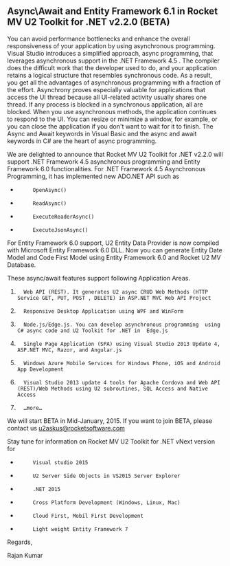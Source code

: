 ## Async\Await and Entity Framework  6.1 in Rocket MV U2 Toolkit for .NET v2.2.0 (BETA) ##

You can avoid performance bottlenecks and enhance the overall responsiveness of your application by using asynchronous programming. Visual Studio  introduces a simplified approach, async programming, that leverages asynchronous support in the .NET Framework 4.5 . The compiler does the difficult work that the developer used to do, and your application retains a logical structure that resembles synchronous code. As a result, you get all the advantages of asynchronous programming with a fraction of the effort. Asynchrony proves especially valuable for applications that access the UI thread because all UI-related activity usually shares one thread. If any process is blocked in a synchronous application, all are blocked. When you use asynchronous methods, the application continues to respond to the UI. You can resize or minimize a window, for example, or you can close the application if you don't want to wait for it to finish. The Async and Await keywords in Visual Basic and the async and await keywords in C# are the heart of async programming.
 
 
We are delighted to announce that Rocket MV U2 Toolkit for .NET v2.2.0  will support  .NET Framework 4.5 asynchronous programming and Entity Framework 6.0  functionalities. For .NET Framework 4.5  Asynchronous Programming, it has implemented new ADO.NET API such as 
-          OpenAsync()
-          ReadAsync()
-          ExecuteReaderAsync()
-          ExecuteJsonAsync()
 
For Entity Framework 6.0 support, U2 Entity Data Provider is now compiled with Microsoft Entity Framework 6.0  DLL. Now you can generate  Entity Date Model and Code First Model using Entity Framework 6.0 and Rocket U2 MV Database.
 
These async/await features support following Application Areas.
 
1.       Web API (REST). It generates U2 async CRUD Web Methods (HTTP Service GET, PUT, POST , DELETE) in ASP.NET MVC Web API Project
2.       Responsive Desktop Application using WPF and WinForm
3.       Node.js/Edge.js. You can develop asynchronous programming  using C# async code and U2 Toolkit for .NET in  Edge.js
4.       Single Page Application (SPA) using Visual Studio 2013 Update 4, ASP.NET MVC, Razor, and Angular.js
5.       Windows Azure Mobile Services for Windows Phone, iOS and Android App Development
6.       Visual Studio 2013 update 4 tools for Apache Cordova and Web API (REST)/Web Methods using U2 subroutines, SQL Access and Native Access
7.       …more…
 
We will start BETA in Mid-January, 2015. If you want to join BETA, please contact us u2askus@rocketsoftware.com
 
Stay tune for information on Rocket MV U2 Toolkit for .NET vNext version for 
-          Visual studio 2015
-          U2 Server Side Objects in VS2015 Server Explorer
-          .NET 2015
-          Cross Platform Development (Windows, Linux, Mac)
-          Cloud First, Mobil First Development
-          Light weight Entity Framework 7
 
Regards,
 
Rajan Kumar
